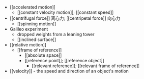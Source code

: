 - [[accelerated motion]]
    - [[constant velocity motion]]; [[constant speed]]
- [[centrifugal force]] 离心力; [[centripetal force]] 向心力
    - [[spinning motion]]
- Galileo experiment
    - dropped weights from a leaning tower
    - [[inclined surface]]
- [[relative motion]]
    - [[frame of reference]]
        - [[absolute space]]
        - [[reference point]]; [[reference object]]
            - [[relevant reference]]; [[relevant frame of reference]]
- [[velocity]] - the speed and direction of an object's motion
